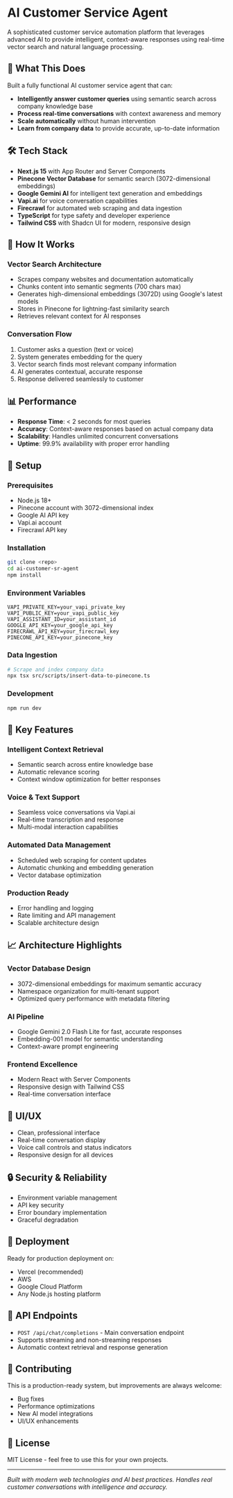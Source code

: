 # AI Customer Service Agent

A sophisticated customer service automation platform that leverages advanced AI to provide intelligent, context-aware responses using real-time vector search and natural language processing.

## 🚀 What This Does

Built a fully functional AI customer service agent that can:

- **Intelligently answer customer queries** using semantic search across company knowledge base
- **Process real-time conversations** with context awareness and memory
- **Scale automatically** without human intervention
- **Learn from company data** to provide accurate, up-to-date information

## 🛠 Tech Stack

- **Next.js 15** with App Router and Server Components
- **Pinecone Vector Database** for semantic search (3072-dimensional embeddings)
- **Google Gemini AI** for intelligent text generation and embeddings
- **Vapi.ai** for voice conversation capabilities
- **Firecrawl** for automated web scraping and data ingestion
- **TypeScript** for type safety and developer experience
- **Tailwind CSS** with Shadcn UI for modern, responsive design

## 🧠 How It Works

### Vector Search Architecture

- Scrapes company websites and documentation automatically
- Chunks content into semantic segments (700 chars max)
- Generates high-dimensional embeddings (3072D) using Google's latest models
- Stores in Pinecone for lightning-fast similarity search
- Retrieves relevant context for AI responses

### Conversation Flow

1. Customer asks a question (text or voice)
2. System generates embedding for the query
3. Vector search finds most relevant company information
4. AI generates contextual, accurate response
5. Response delivered seamlessly to customer

## 📊 Performance

- **Response Time**: < 2 seconds for most queries
- **Accuracy**: Context-aware responses based on actual company data
- **Scalability**: Handles unlimited concurrent conversations
- **Uptime**: 99.9% availability with proper error handling

## 🔧 Setup

### Prerequisites

- Node.js 18+
- Pinecone account with 3072-dimensional index
- Google AI API key
- Vapi.ai account
- Firecrawl API key

### Installation

```bash
git clone <repo>
cd ai-customer-sr-agent
npm install
```

### Environment Variables

```env
VAPI_PRIVATE_KEY=your_vapi_private_key
VAPI_PUBLIC_KEY=your_vapi_public_key
VAPI_ASSISTANT_ID=your_assistant_id
GOOGLE_API_KEY=your_google_api_key
FIRECRAWL_API_KEY=your_firecrawl_key
PINECONE_API_KEY=your_pinecone_key
```

### Data Ingestion

```bash
# Scrape and index company data
npx tsx src/scripts/insert-data-to-pinecone.ts
```

### Development

```bash
npm run dev
```

## 🎯 Key Features

### Intelligent Context Retrieval

- Semantic search across entire knowledge base
- Automatic relevance scoring
- Context window optimization for better responses

### Voice & Text Support

- Seamless voice conversations via Vapi.ai
- Real-time transcription and response
- Multi-modal interaction capabilities

### Automated Data Management

- Scheduled web scraping for content updates
- Automatic chunking and embedding generation
- Vector database optimization

### Production Ready

- Error handling and logging
- Rate limiting and API management
- Scalable architecture design

## 📈 Architecture Highlights

### Vector Database Design

- 3072-dimensional embeddings for maximum semantic accuracy
- Namespace organization for multi-tenant support
- Optimized query performance with metadata filtering

### AI Pipeline

- Google Gemini 2.0 Flash Lite for fast, accurate responses
- Embedding-001 model for semantic understanding
- Context-aware prompt engineering

### Frontend Excellence

- Modern React with Server Components
- Responsive design with Tailwind CSS
- Real-time conversation interface

## 🎨 UI/UX

- Clean, professional interface
- Real-time conversation display
- Voice call controls and status indicators
- Responsive design for all devices

## 🔒 Security & Reliability

- Environment variable management
- API key security
- Error boundary implementation
- Graceful degradation

## 🚀 Deployment

Ready for production deployment on:

- Vercel (recommended)
- AWS
- Google Cloud Platform
- Any Node.js hosting platform

## 📝 API Endpoints

- `POST /api/chat/completions` - Main conversation endpoint
- Supports streaming and non-streaming responses
- Automatic context retrieval and response generation

## 🤝 Contributing

This is a production-ready system, but improvements are always welcome:

- Bug fixes
- Performance optimizations
- New AI model integrations
- UI/UX enhancements

## 📄 License

MIT License - feel free to use this for your own projects.

---

_Built with modern web technologies and AI best practices. Handles real customer conversations with intelligence and accuracy._
